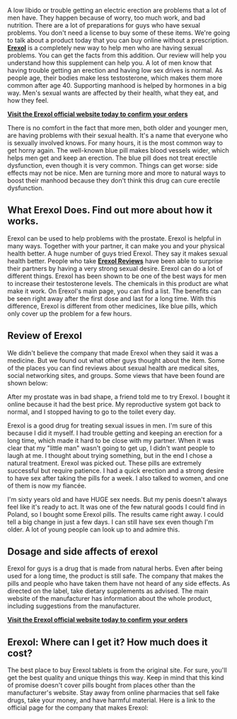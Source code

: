 A low libido or trouble getting an electric erection are problems that a lot of men have. They happen because of worry, too much work, and bad nutrition. There are a lot of preparations for guys who have sexual problems. You don't need a license to buy some of these items. We're going to talk about a product today that you can buy online without a prescription. <strong><a href="https://erexolavis.fr/">Erexol</a></strong> is a completely new way to help men who are having sexual problems. You can get the facts from this addition. Our review will help you understand how this supplement can help you. A lot of men know that having trouble getting an erection and having low sex drives is normal. As people age, their bodies make less testosterone, which makes them more common after age 40. Supporting manhood is helped by hormones in a big way. Men's sexual wants are affected by their health, what they eat, and how they feel.

<a href="https://erexolavis.fr/"><strong>Visit the Erexol official website today to confirm your orders</strong></a>

There is no comfort in the fact that more men, both older and younger men, are having problems with their sexual health. It's a name that everyone who is sexually involved knows. For many hours, it is the most common way to get horny again. The well-known blue pill makes blood vessels wider, which helps men get and keep an erection. The blue pill does not treat erectile dysfunction, even though it is very common. Things can get worse: side effects may not be nice. Men are turning more and more to natural ways to boost their manhood because they don't think this drug can cure erectile dysfunction.
<h2><strong>What Erexol Does. Find out more about how it works.</strong></h2>
Erexol can be used to help problems with the prostate. Erexol is helpful in many ways. Together with your partner, it can make you and your physical health better. A huge number of guys tried Erexol. They say it makes sexual health better. People who take <strong><a href="https://erexolavis.fr/">Erexol Reviews</a></strong> have been able to surprise their partners by having a very strong sexual desire. Erexol can do a lot of different things. Erexol has been shown to be one of the best ways for men to increase their testosterone levels. The chemicals in this product are what make it work. On Erexol's main page, you can find a list. The benefits can be seen right away after the first dose and last for a long time. With this difference, Erexol is different from other medicines, like blue pills, which only cover up the problem for a few hours.
<h2><strong>Review of Erexol</strong></h2>
We didn't believe the company that made Erexol when they said it was a medicine. But we found out what other guys thought about the item. Some of the places you can find reviews about sexual health are medical sites, social networking sites, and groups. Some views that have been found are shown below:

After my prostate was in bad shape, a friend told me to try Erexol. I bought it online because it had the best price. My reproductive system got back to normal, and I stopped having to go to the toilet every day.

Erexol is a good drug for treating sexual issues in men. I'm sure of this because I did it myself. I had trouble getting and keeping an erection for a long time, which made it hard to be close with my partner. When it was clear that my "little man" wasn't going to get up, I didn't want people to laugh at me. I thought about trying something, but in the end I chose a natural treatment. Erexol was picked out. These pills are extremely successful but require patience. I had a quick erection and a strong desire to have sex after taking the pills for a week. I also talked to women, and one of them is now my fiancée.

I'm sixty years old and have HUGE sex needs. But my penis doesn't always feel like it's ready to act. It was one of the few natural goods I could find in Poland, so I bought some Erexol pills. The results came right away. I could tell a big change in just a few days. I can still have sex even though I'm older. A lot of young people can look up to and admire this.
<h2><strong>Dosage and side affects of erexol</strong></h2>
Erexol for guys is a drug that is made from natural herbs. Even after being used for a long time, the product is still safe. The company that makes the pills and people who have taken them have not heard of any side effects. As directed on the label, take dietary supplements as advised. The main website of the manufacturer has information about the whole product, including suggestions from the manufacturer.

<a href="https://erexolavis.fr/"><strong>Visit the Erexol official website today to confirm your orders</strong></a>
<h2><strong>Erexol: Where can I get it? How much does it cost?</strong></h2>
The best place to buy Erexol tablets is from the original site. For sure, you'll get the best quality and unique things this way. Keep in mind that this kind of promise doesn't cover pills bought from places other than the manufacturer's website. Stay away from online pharmacies that sell fake drugs, take your money, and have harmful material. Here is a link to the official page for the company that makes Erexol:
